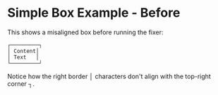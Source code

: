 # Simple Box Example - Before

This shows a misaligned box before running the fixer:

```
┌─────────┐
│ Content│
│ Text   │
└─────────┘
```

Notice how the right border │ characters don't align with the top-right corner ┐.
